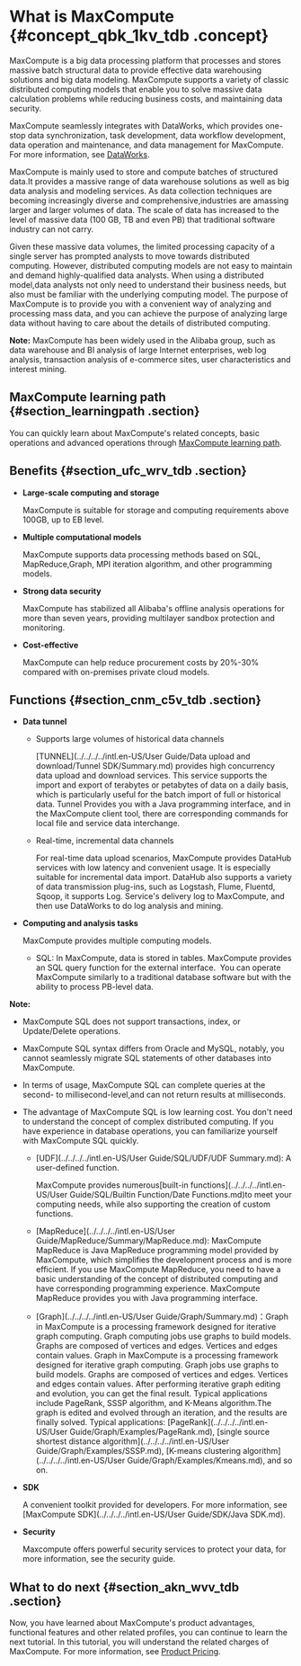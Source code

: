 # What is MaxCompute {#concept_qbk_1kv_tdb .concept}

MaxCompute is a big data processing platform that processes and stores massive batch structural data to provide effective data warehousing solutions and big data modeling. MaxCompute supports a variety of classic distributed computing models that enable you to solve massive data calculation problems while reducing business costs, and maintaining data security.

MaxCompute seamlessly integrates with DataWorks, which provides one-stop data synchronization, task development, data workflow development, data operation and maintenance, and data management for MaxCompute. For more information, see [DataWorks](https://www.alibabacloud.com/help/doc-detail/30256.htm).

MaxCompute is mainly used to store and compute batches of structured data.It provides a massive range of data warehouse solutions as well as big data analysis and modeling services. As data collection techniques are becoming increasingly diverse and comprehensive,industries are amassing larger and larger volumes of data. The scale of data has increased to the level of massive data \(100 GB, TB and even PB\) that traditional software industry can not carry.

Given these massive data volumes, the limited processing capacity of a single server has prompted analysts to move towards distributed computing. However, distributed computing models are not easy to maintain and demand highly-qualified data analysts. When using a distributed model,data analysts not only need to understand their business needs, but also must be familiar with the underlying computing model. The purpose of MaxCompute is to provide you with a convenient way of analyzing and processing mass data, and you can achieve the purpose of analyzing large data without having to care about the details of distributed computing.

**Note:** MaxCompute has been widely used in the Alibaba group, such as data warehouse and BI analysis of large Internet enterprises, web log analysis, transaction analysis of e-commerce sites, user characteristics and interest mining.

## MaxCompute learning path {#section_learningpath .section}

You can quickly learn about MaxCompute's related concepts, basic operations and advanced operations through [MaxCompute learning path](https://www.alibabacloud.com/getting-started/learningpath/maxcompute).

## Benefits {#section_ufc_wrv_tdb .section}

-   **Large-scale computing and storage**

    MaxCompute is suitable for storage and computing requirements above 100GB, up to EB level.

-   **Multiple computational models**

    MaxCompute supports data processing methods based on SQL, MapReduce,Graph, MPI iteration algorithm, and other programming models.

-   **Strong data security**

    MaxCompute has stabilized all Alibaba's offline analysis operations for more than seven years, providing multilayer sandbox protection and monitoring.

-   **Cost-effective**

    MaxCompute can help reduce procurement costs by 20%-30% compared with on-premises private cloud models.


## Functions {#section_cnm_c5v_tdb .section}

-   **Data tunnel**
    -   Supports large volumes of historical data channels

        [TUNNEL](../../../../intl.en-US/User Guide/Data upload and download/Tunnel SDK/Summary.md) provides high concurrency data upload and download services. This service supports the import and export of terabytes or petabytes of data on a daily basis, which is particularly useful for the batch import of full or historical data. Tunnel Provides you with a Java programming interface, and in the MaxCompute client tool, there are corresponding commands for local file and service data interchange.

    -   Real-time, incremental data channels

        For real-time data upload scenarios, MaxCompute provides DataHub services with low latency and convenient usage. It is especially suitable for incremental data import. DataHub also supports a variety of data transmission plug-ins, such as Logstash, Flume, Fluentd, Sqoop, it supports Log. Service's delivery log to MaxCompute, and then use DataWorks to do log analysis and mining.

-   **Computing and analysis tasks**

    MaxCompute provides multiple computing models.

    -   SQL: In MaxCompute, data is stored in tables. MaxCompute provides an SQL query function for the external interface.  You can operate MaxCompute similarly to a traditional database software but with the ability to process PB-level data.

**Note:** 

-   MaxCompute SQL does not support transactions, index, or Update/Delete operations.
-   MaxCompute SQL syntax differs from Oracle and MySQL, notably, you cannot seamlessly migrate SQL statements of other databases into MaxCompute. 
-   In terms of usage, MaxCompute SQL can complete queries at the second- to millisecond-level,and can not return results at milliseconds.
-   The advantage of MaxCompute SQL is low learning cost. You don't need to understand the concept of complex distributed computing. If you have experience in database operations, you can familiarize yourself with MaxCompute SQL quickly.
    -   [UDF](../../../../intl.en-US/User Guide/SQL/UDF/UDF Summary.md): A user-defined function. 

        MaxCompute provides numerous[built-in functions](../../../../intl.en-US/User Guide/SQL/Builtin Function/Date Functions.md)to meet your computing needs, while also supporting the creation of custom functions.

    -   [MapReduce](../../../../intl.en-US/User Guide/MapReduce/Summary/MapReduce.md): MaxCompute MapReduce is Java MapReduce programming model provided by MaxCompute, which simplifies the development process and is more efficient. If you use MaxCompute MapReduce, you need to have a basic understanding of the concept of distributed computing and have corresponding programming experience. MaxCompute MapReduce provides you with Java programming interface.
    -   [Graph](../../../../intl.en-US/User Guide/Graph/Summary.md)：Graph in MaxCompute is a processing framework designed for iterative graph computing. Graph computing jobs use graphs to build models. Graphs are composed of vertices and edges. Vertices and edges contain values. Graph in MaxCompute is a processing framework designed for iterative graph computing. Graph jobs use graphs to build models. Graphs are composed of vertices and edges. Vertices and edges contain values. After performing iterative graph editing and evolution, you can get the final result. Typical applications include PageRank, SSSP algorithm, and K-Means algorithm.The graph is edited and evolved through an iteration, and the results are finally solved. Typical applications: [PageRank](../../../../intl.en-US/User Guide/Graph/Examples/PageRank.md), [single source shortest distance algorithm](../../../../intl.en-US/User Guide/Graph/Examples/SSSP.md), [K-means clustering algorithm](../../../../intl.en-US/User Guide/Graph/Examples/Kmeans.md), and so on.
-   **SDK**

    A convenient toolkit provided for developers. For more information, see [MaxCompute SDK](../../../../intl.en-US/User Guide/SDK/Java SDK.md).

-   **Security**

    Maxcompute offers powerful security services to protect your data, for more information, see the security guide.


## What to do next {#section_akn_wvv_tdb .section}

Now, you have learned about MaxCompute's product advantages, functional features and other related profiles, you can continue to learn the next tutorial. In this tutorial, you will understand the related charges of MaxCompute. For more information, see [Product Pricing](https://www.alibabacloud.com/help/doc-detail/74873.htm).

